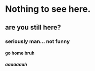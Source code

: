# Nothing to see here.
## are you still here?
### seriously man... not funny
#### go home bruh
##### aaaaaaah
